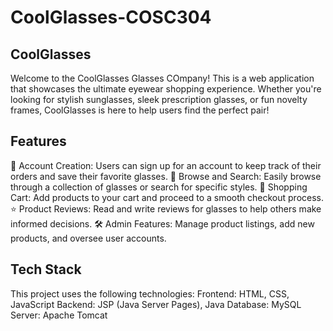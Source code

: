 # CoolGlasses-COSC304
## CoolGlasses
Welcome to the CoolGlasses Glasses COmpany! This is a web application that showcases the ultimate eyewear shopping experience. Whether you're looking for stylish sunglasses, sleek prescription glasses, or fun novelty frames, CoolGlasses is here to help users find the perfect pair!

## Features
🌟 Account Creation: Users can sign up for an account to keep track of their orders and save their favorite glasses.
🔎 Browse and Search: Easily browse through a collection of glasses or search for specific styles.
🛒 Shopping Cart: Add products to your cart and proceed to a smooth checkout process.
⭐ Product Reviews: Read and write reviews for glasses to help others make informed decisions.
🛠️ Admin Features: Manage product listings, add new products, and oversee user accounts.


## Tech Stack
This project uses the following technologies:
Frontend: HTML, CSS, JavaScript
Backend: JSP (Java Server Pages), Java
Database: MySQL
Server: Apache Tomcat
